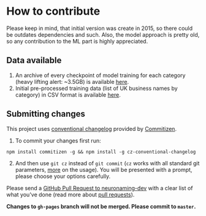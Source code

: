 # How to contribute

Please keep in mind, that initial version was create in 2015, so there could be outdates dependencies and such. Also, the model approach is pretty old, so any contribution to the ML part is highly appreciated.

## Data available

1) An archive of every checkpoint of model training for each category (heavy lifting alert: ~3.5GB) is available [here](https://storage.googleapis.com/nnnet_storage/cv_full.cpgz).
2) Initial pre-processed training data (list of UK business names by category) in CSV format is available [here](https://storage.googleapis.com/nnnet_storage/data.cpgz).

## Submitting changes

This project uses [conventional changelog](https://github.com/conventional-changelog/conventional-changelog) provided by [Commitizen](https://github.com/commitizen/cz-cli).

1) To commit your changes first run:
```
npm install commitizen -g && npm install -g cz-conventional-changelog
```
2) And then use `git cz` instead of `git commit` (`cz` works with all standard git parameters, [more](https://github.com/commitizen/cz-cli) on the usage). You will be presented with a prompt, please choose your options carefully.

Please send a [GitHub Pull Request to neuronaming-dev](https://github.com/vladzima/neuronaming-dev/pull/new/master) with a clear list of what you've done (read more about [pull requests](https://help.github.com/en/articles/about-pull-requests)).

**Changes to `gh-pages` branch will not be merged. Please commit to `master`.**
